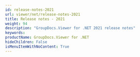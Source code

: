 ```yaml
---
id: release-notes-2021
url: viewer/net/release-notes-2021
title: Release notes - 2021
weight: 94
description: "GroupDocs.Viewer for .NET 2021 release notes"
keywords: 
productName: GroupDocs.Viewer for .NET
hideChildren: False
isMenuItemWithNoContent: True
---
```

